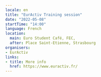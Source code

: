 ```yaml
---
locale: en
title: "EurActiv Training session"
date: "2022-05-08"
startTime: "14:00"
language: French
location:
  main: Euro Student Café, FEC,
  after: Place Saint-Etienne, Strasbourg
organisers:
- EurActiv
links:
- title: More info
  href: https://www.euractiv.fr/
---
```


